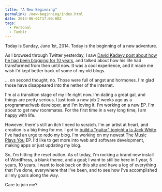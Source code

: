 ```yaml
---
title: "A New Beginning"
permalink: /new-beginning/index.html
date: 2014-06-01T17:00:00Z
tags: 
  - Personal
  - Tumblr
---
```


Today is Sunday, June 1st, 2014. Today is the beginning of a new adventure.

As I browsed through Twitter yesterday, I saw <a href="http://kadavy.net/blog/posts/10-years/" target="_blank">David Kadavy post about how he had been blogging for 10 years</a>, and talked about how his life had transformed from then until now. It was a cool experience, and it made me wish I'd kept better track of some of my old blogs.

... on second thought, no. Those were full of angst and hormones. I'm glad those have disappeared into the nether of the internet.

I'm at a transition stage of my life right now. I'm dating a great gal, and things are pretty serious. I just took a new job 2 weeks ago as a programmer/web developer, and I'm loving it. I'm working on a new EP. I'm about to get new roommates. For the first time in a very long time, I am happy with life.

However, there's still an itch I need to scratch. I'm an artist at heart, and creation is a big thing for me. I got to <a href="https://www.youtube.com/watch?v=LEloqGP7Qr0" target="_blank">build a "guitar" tonight a la Jack White</a>. I've had an urge to redo my blog. I'm working on my newest <a href="http://themusicplaysyou.com" target="_blank">The Music Plays You</a> EP. I'd like to get more into web and software development, making apps or just updating my blog.

So, I'm hitting the reset button. As of today, I'm rocking a brand new install of WordPress, a blank theme, and a goal; I want to still be here in 1 year, 5 years, 10 years. I want to look back on this site and have a log of everything that I've done, everywhere that I've been, and to see how I've accomplished all my goals along the way.

Care to join me?

